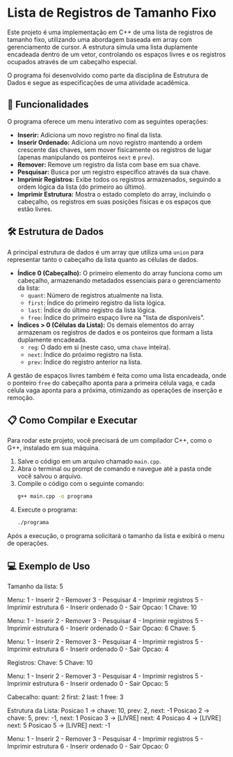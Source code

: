 # Lista de Registros de Tamanho Fixo

Este projeto é uma implementação em C++ de uma lista de registros de tamanho fixo, utilizando uma abordagem baseada em array com gerenciamento de cursor. A estrutura simula uma lista duplamente encadeada dentro de um vetor, controlando os espaços livres e os registros ocupados através de um cabeçalho especial.

O programa foi desenvolvido como parte da disciplina de Estrutura de Dados e segue as especificações de uma atividade acadêmica.

## 🚀 Funcionalidades

O programa oferece um menu interativo com as seguintes operações:

* **Inserir:** Adiciona um novo registro no final da lista.
* **Inserir Ordenado:** Adiciona um novo registro mantendo a ordem crescente das chaves, sem mover fisicamente os registros de lugar (apenas manipulando os ponteiros `next` e `prev`).
* **Remover:** Remove um registro da lista com base em sua chave.
* **Pesquisar:** Busca por um registro específico através da sua chave.
* **Imprimir Registros:** Exibe todos os registros armazenados, seguindo a ordem lógica da lista (do primeiro ao último).
* **Imprimir Estrutura:** Mostra o estado completo do array, incluindo o cabeçalho, os registros em suas posições físicas e os espaços que estão livres.

## 🛠️ Estrutura de Dados

A principal estrutura de dados é um array que utiliza uma `union` para representar tanto o cabeçalho da lista quanto as células de dados.

* **Índice 0 (Cabeçalho):** O primeiro elemento do array funciona como um cabeçalho, armazenando metadados essenciais para o gerenciamento da lista:
    * `quant`: Número de registros atualmente na lista.
    * `first`: Índice do primeiro registro da lista lógica.
    * `last`: Índice do último registro da lista lógica.
    * `free`: Índice do primeiro espaço livre na "lista de disponíveis".
* **Índices > 0 (Células da Lista):** Os demais elementos do array armazenam os registros de dados e os ponteiros que formam a lista duplamente encadeada.
    * `reg`: O dado em si (neste caso, uma `chave` inteira).
    * `next`: Índice do próximo registro na lista.
    * `prev`: Índice do registro anterior na lista.

A gestão de espaços livres também é feita como uma lista encadeada, onde o ponteiro `free` do cabeçalho aponta para a primeira célula vaga, e cada célula vaga aponta para a próxima, otimizando as operações de inserção e remoção.

## 📋 Como Compilar e Executar

Para rodar este projeto, você precisará de um compilador C++, como o G++, instalado em sua máquina.

1.  Salve o código em um arquivo chamado `main.cpp`.
2.  Abra o terminal ou prompt de comando e navegue até a pasta onde você salvou o arquivo.
3.  Compile o código com o seguinte comando:
    ```bash
    g++ main.cpp -o programa
    ```
4.  Execute o programa:
    ```bash
    ./programa
    ```

Após a execução, o programa solicitará o tamanho da lista e exibirá o menu de operações.

## 💻 Exemplo de Uso

Tamanho da lista: 5

Menu:
1 - Inserir
2 - Remover
3 - Pesquisar
4 - Imprimir registros
5 - Imprimir estrutura
6 - Inserir ordenado
0 - Sair
Opcao: 1
Chave: 10

Menu:
1 - Inserir
2 - Remover
3 - Pesquisar
4 - Imprimir registros
5 - Imprimir estrutura
6 - Inserir ordenado
0 - Sair
Opcao: 6
Chave: 5

Menu:
1 - Inserir
2 - Remover
3 - Pesquisar
4 - Imprimir registros
5 - Imprimir estrutura
6 - Inserir ordenado
0 - Sair
Opcao: 4

Registros:
Chave: 5
Chave: 10

Menu:
1 - Inserir
2 - Remover
3 - Pesquisar
4 - Imprimir registros
5 - Imprimir estrutura
6 - Inserir ordenado
0 - Sair
Opcao: 5

Cabecalho:
quant: 2
first: 2
last: 1
free: 3

Estrutura da Lista:
Posicao 1 -> chave: 10, prev: 2, next: -1
Posicao 2 -> chave: 5, prev: -1, next: 1
Posicao 3 -> [LIVRE] next: 4
Posicao 4 -> [LIVRE] next: 5
Posicao 5 -> [LIVRE] next: -1

Menu:
1 - Inserir
2 - Remover
3 - Pesquisar
4 - Imprimir registros
5 - Imprimir estrutura
6 - Inserir ordenado
0 - Sair
Opcao: 0
